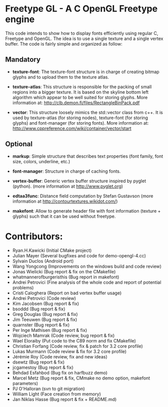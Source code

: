 Freetype GL - A C OpenGL Freetype engine
========================================

This code intends to show how to display fonts efficiently using regular C,
Freetype and OpenGL. The idea is to use a single texture and a single vertex
buffer. The code is fairly simple and organized as follow:

Mandatory
---------

* **texture-font**:  The texture-font structure is in charge of creating bitmap
                     glyphs and to upload them to the texture atlas.

* **texture-atlas**: This structure is responsible for the packing of small
                     regions into a bigger texture. It is based on the skyline
                     bottom left algorithm which appear to be well suited for
                     storing glyphs. More information at:
                     http://clb.demon.fi/files/RectangleBinPack.pdf

* **vector**:        This structure loosely mimics the std::vector class from
                     c++. It is used by texture-atlas (for storing nodes),
                     texture-font (for storing glyphs) and font-manager (for
                     storing fonts). More information at:
                     http://www.cppreference.com/wiki/container/vector/start


Optional
--------

* **markup**:        Simple structure that describes text properties (font
                     family, font size, colors, underline, etc.)

* **font-manager**:  Structure in charge of caching fonts.

* **vertex-buffer**: Generic vertex buffer structure inspired by pyglet
                     (python). (more information at http://www.pyglet.org)

* **edtaa3func**:    Distance field computation by Stefan Gustavson
                     (more information at http://contourtextures.wikidot.com/)

* **makefont**:      Allow to generate header file with font information
                     (texture + glyphs) such that it can be used without
                     freetype.


Contributors:
=============

* Ryan.H.Kawicki (Initial CMake project)
* Julian Mayer (Several bugfixes and code for demo-opengl-4.cc)
* Sylvain Duclos (Android port)
* Wang Yongcong (Improvements on the windows build and code review)
* Jonas Wielicki (Bug report & fix on the CMakefile)
* whatmannerofburgeristhis (Bug report in makefont)
* Andrei Petrovici (Fine analysis of the whole code and report of potential problems)
* Cristi Caloghera (Report on bad vertex buffer usage)
* Andrei Petrovici (Code review)
* Kim Jacobsen (Bug report & fix)
* bsoddd (Bug report & fix)
* Greg Douglas (Bug report & fix)
* Jim Teeuwen (Bug report & fix)
* quarnster (Bug report & fix)
* Per Inge Mathisen (Bug report & fix)
* Wojciech Mamrak (Code review, bug report & fix)
* Wael Eloraiby (Put code to the C89 norm and fix CMakefile)
* Christian Forfang (Code review, fix & patch for 3.2 core profile)
* Lukas Murmann (Code review & fix for 3.2 core profile)
* Jérémie Roy (Code review, fix and new ideas)
* dsewtz (Bug report & fix)
* jcgamestoy (Bug report & fix)
* Behdad Esfahbod (Bug fix on harfbuzz demo)
* Marcel Metz (Bug report & fix, CMmake no demo option, makefont parameters)
* PJ O'Halloran (svn to git migration)
* William Light (Face creation from memory)
* Jan Niklas Hasse (Bug report & fix + README.md)
